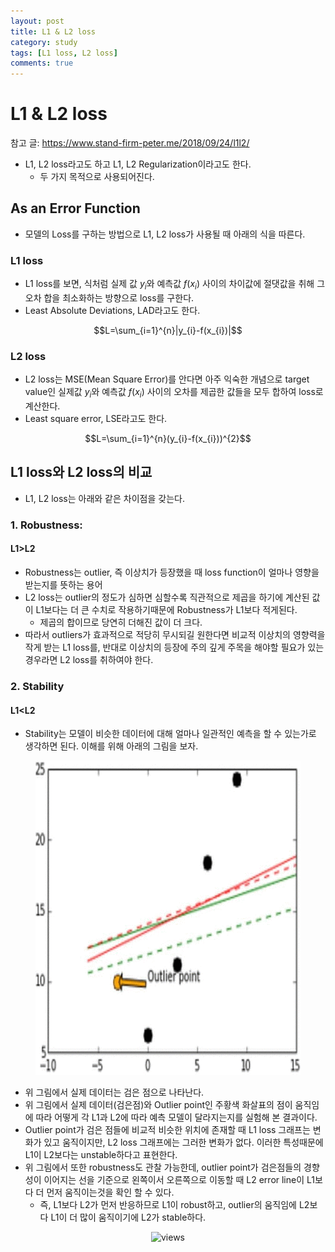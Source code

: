 ```yaml
---
layout: post
title: L1 & L2 loss
category: study
tags: [L1 loss, L2 loss]
comments: true
---
```


# L1 & L2 loss

참고 글: https://www.stand-firm-peter.me/2018/09/24/l1l2/

- L1, L2 loss라고도 하고 L1, L2 Regularization이라고도 한다.
  - 두 가지 목적으로 사용되어진다.
  
## As an Error Function
- 모델의 Loss를 구하는 방법으로 L1, L2 loss가 사용될 때 아래의 식을 따른다.

### L1 loss
- L1 loss를 보면, 식처럼 실제 값 $y_{i}$와 예측값 $f(x_{i})$ 사이의 차이값에 절댓값을 취해 그 오차 합을 최소화하는 방향으로 loss를 구한다.
- Least Absolute Deviations, LAD라고도 한다.

$$L=\sum_{i=1}^{n}|y_{i}-f(x_{i})|$$

### L2 loss
- L2 loss는 MSE(Mean Square Error)를 안다면 아주 익숙한 개념으로 target value인 실제값 $y_{i}$와 예측값 $f(x_{i})$ 사이의 오차를 제곱한 값들을 모두 합하여 loss로 계산한다.
- Least square error, LSE라고도 한다.

$$L=\sum_{i=1}^{n}(y_{i}-f(x_{i}))^{2}$$

## L1 loss와 L2 loss의 비교
- L1, L2 loss는 아래와 같은 차이점을 갖는다.

### 1. Robustness:
#### L1>L2
- Robustness는 outlier, 즉 이상치가 등장했을 때 loss function이 얼마나 영향을 받는지를 뜻하는 용어
- L2 loss는 outlier의 정도가 심하면 심할수록 직관적으로 제곱을 하기에 계산된 값이 L1보다는 더 큰 수치로 작용하기때문에 Robustness가 L1보다 적게된다.
  - 제곱의 합이므로 당연히 더해진 값이 더 크다.
- 따라서 outliers가 효과적으로 적당히 무시되길 원한다면 비교적 이상치의 영향력을 작게 받는 L1 loss를, 반대로 이상치의 등장에 주의 깊게 주목을 해야할 필요가 있는 경우라면 L2 loss를 취하여야 한다.

### 2. Stability
#### L1<L2
- Stability는 모델이 비슷한 데이터에 대해 얼마나 일관적인 예측을 할 수 있는가로 생각하면 된다. 이해를 위해 아래의 그림을 보자.

<center>
<figure>
<img src="/assets/post_img/study/2019-04-18-l1_l2/fig1.gif" alt="views">
<figcaption></figcaption>
</figure>
</center>

- 위 그림에서 실제 데이터는 검은 점으로 나타난다.
- 위 그림에서 실제 데이터(검은점)와 Outlier point인 주황색 화살표의 점이 움직임에 따라 어떻게 각 L1과 L2에 따라 예측 모델이 달라지는지를 실험해 본 결과이다.
- Outlier point가 검은 점들에 비교적 비슷한 위치에 존재할 때 L1 loss 그래프는 변화가 있고 움직이지만, L2 loss 그래프에는 그러한 변화가 없다. 이러한 특성때문에 L1이 L2보다는 unstable하다고 표현한다.
- 위 그림에서 또한 robustness도 관찰 가능한데, outlier point가 검은점들의 경향성이 이어지는 선을 기준으로 왼쪽이서 오른쪽으로 이동할 때 L2 error line이 L1보다 더 먼저 움직이는것을 확인 할 수 있다.
  - 즉, L1보다 L2가 먼저 반응하므로 L1이 robust하고, outlier의 움직임에 L2보다 L1이 더 많이 움직이기에 L2가 stable하다.
  


<center>
<figure>
<img src="/assets/post_img/study/2019-04-18-l1_l2/fig1.png" alt="views">
<figcaption></figcaption>
</figure>
</center>
